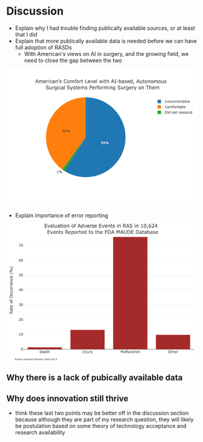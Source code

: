 # Discussion

- Explain why I had trouble finding publically available sources, or at least that I did
- Explain that more publically available data is needed before we can have full adoption of RASDs
    - With American's views on AI in surgery, and the growing field, we need to close the gap between the two 

![Alt text](../static/img/AISurgery.png)

- Explain importance of error reporting 

![Alt text](../static/img/adverseEvents.png)

## Why there is a lack of pubically available data

## Why does innovation still thrive 

-  think these last two points may be better off in the discussion section because although they are part of my research question, they will likely be postulation based on some theory of technology acceptance and research availability